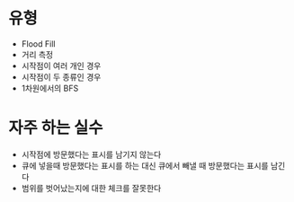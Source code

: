 # 유형
 - Flood Fill
 - 거리 측정
 - 시작점이 여러 개인 경우
 - 시작점이 두 종류인 경우
 - 1차원에서의 BFS

# 자주 하는 실수
 - 시작점에 방문했다는 표시를 남기지 않는다
 - 큐에 넣을때 방문했다는 표시를 하는 대신 큐에서 빼낼 때 방문했다는 표시를 남긴다
 - 범위를 벗어났는지에 대한 체크를 잘못한다
